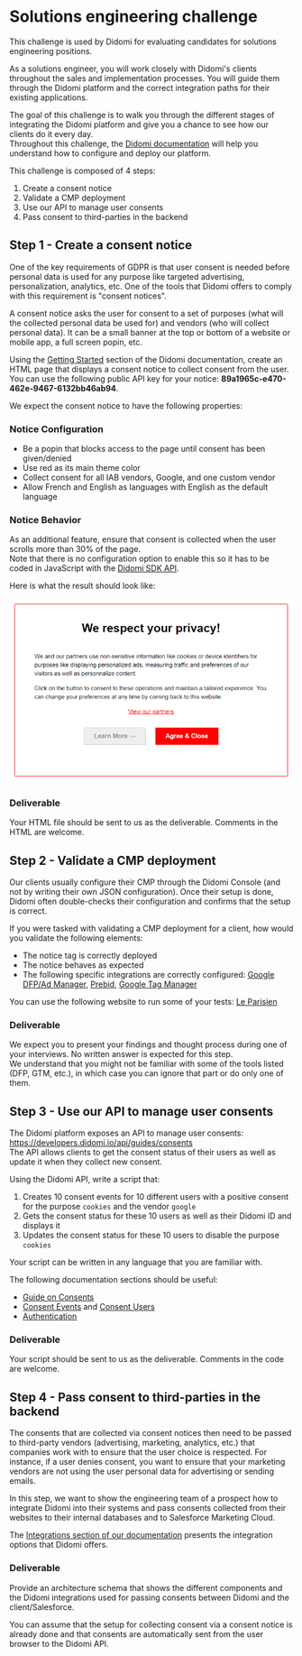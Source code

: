 # Solutions engineering challenge

This challenge is used by Didomi for evaluating candidates for solutions engineering positions.

As a solutions engineer, you will work closely with Didomi's clients throughout the sales and implementation processes. You will guide them through the Didomi platform and the correct integration paths for their existing applications.

The goal of this challenge is to walk you through the different stages of integrating the Didomi platform and give you a chance to see how our clients do it every day.  
Throughout this challenge, the [Didomi documentation](https://developers.didomi.io) will help you understand how to configure and deploy our platform.

This challenge is composed of 4 steps:

1. Create a consent notice
2. Validate a CMP deployment
3. Use our API to manage user consents
4. Pass consent to third-parties in the backend

## Step 1 - Create a consent notice

One of the key requirements of GDPR is that user consent is needed before personal data is used for any purpose like targeted advertising, personalization, analytics, etc. One of the tools that Didomi offers to comply with this requirement is "consent notices".

A consent notice asks the user for consent to a set of purposes (what will the collected personal data be used for) and vendors (who will collect personal data). It can be a small banner at the top or bottom of a website or mobile app, a full screen popin, etc.

Using the [Getting Started](https://developers.didomi.io/cmp/web-sdk/getting-started) section of the Didomi documentation, create an HTML page that displays a consent notice to collect consent from the user.  
You can use the following public API key for your notice: **89a1965c-e470-462e-9467-6132bb46ab94**.

We expect the consent notice to have the following properties:

### Notice Configuration

- Be a popin that blocks access to the page until consent has been given/denied
- Use red as its main theme color
- Collect consent for all IAB vendors, Google, and one custom vendor
- Allow French and English as languages with English as the default language

### Notice Behavior

As an additional feature, ensure that consent is collected when the user scrolls more than 30% of the page.  
Note that there is no configuration option to enable this so it has to be coded in JavaScript with the [Didomi SDK API](https://developers.didomi.io/cmp/web-sdk/reference/api).

Here is what the result should look like:

![Notice](./notice-popin.png)

### Deliverable

Your HTML file should be sent to us as the deliverable. Comments in the HTML are welcome.

## Step 2 - Validate a CMP deployment

Our clients usually configure their CMP through the Didomi Console (and not by writing their own JSON configuration). Once their setup is done, Didomi often double-checks their configuration and confirms that the setup is correct.

If you were tasked with validating a CMP deployment for a client, how would you validate the following elements:

- The notice tag is correctly deployed
- The notice behaves as expected
- The following specific integrations are correctly configured: [Google DFP/Ad Manager](https://developers.didomi.io/cmp/web-sdk/consent-notice/vendors-and-purposes/google-dfp-adsense-adx), [Prebid](https://developers.didomi.io/cmp/web-sdk/consent-notice/vendors-and-purposes/prebid), [Google Tag Manager](https://developers.didomi.io/cmp/web-sdk/tags-management/google-tag-manager)

You can use the following website to run some of your tests: [Le Parisien](http://www.leparisien.fr)

### Deliverable

We expect you to present your findings and thought process during one of your interviews. No written answer is expected for this step.  
We understand that you might not be familiar with some of the tools listed (DFP, GTM, etc.), in which case you can ignore that part or do only one of them.

## Step 3 - Use our API to manage user consents

The Didomi platform exposes an API to manage user consents: <https://developers.didomi.io/api/guides/consents>  
The API allows clients to get the consent status of their users as well as update it when they collect new consent.

Using the Didomi API, write a script that:

1. Creates 10 consent events for 10 different users with a positive consent for the purpose `cookies` and the vendor `google`
2. Gets the consent status for these 10 users as well as their Didomi ID and displays it
3. Updates the consent status for these 10 users to disable the purpose `cookies`

Your script can be written in any language that you are familiar with.

The following documentation sections should be useful:

- [Guide on Consents](https://developers.didomi.io/api/guides/consents)
- [Consent Events](https://developers.didomi.io/api/resources/consents/events) and [Consent Users](https://developers.didomi.io/api/resources/consents/users)
- [Authentication](https://developers.didomi.io/api/introduction/authentication)

### Deliverable

Your script should be sent to us as the deliverable. Comments in the code are welcome.

## Step 4 - Pass consent to third-parties in the backend

The consents that are collected via consent notices then need to be passed to third-party vendors (advertising, marketing, analytics, etc.) that companies work with to ensure that the user choice is respected. For instance, if a user denies consent, you want to ensure that your marketing vendors are not using the user personal data for advertising or sending emails.

In this step, we want to show the engineering team of a prospect how to integrate Didomi into their systems and pass consents collected from their websites to their internal databases and to Salesforce Marketing Cloud.

The [Integrations section of our documentation](https://developers.didomi.io/integrations/introduction) presents the integration options that Didomi offers.

### Deliverable

Provide an architecture schema that shows the different components and the Didomi integrations used for passing consents between Didomi and the client/Salesforce.

You can assume that the setup for collecting consent via a consent notice is already done and that consents are automatically sent from the user browser to the Didomi API.
